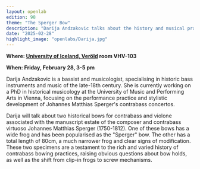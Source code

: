 ```yaml
---
layout: openlab
edition: 98
theme: "The Sperger Bow"
description: "Darija Andzakovic talks about the history and musical practices that unraveled around an antique contrabass and violone bow."
date: "2025-02-28"
highlight_image: "openlabs/Darija.jpg"
---
```


<script>
    import CaptionedImage from "../../components/Images/CaptionedImage.svelte"
</script>

<CaptionedImage
src="Darija.jpg"
alt="Darija Anzakovic Playing Contrabass"
caption="Darija Andzakovic"/>

    
**Where: [University of Iceland, Veröld](https://maps.app.goo.gl/v5ruRSrcQEeiApak6) room VHV-103** 

**When: Friday, February 28, 3-5 pm**


Darija Andzakovic is a bassist and musicologist, specialising in historic bass instruments and music of the late-18th century. She is currently working on a PhD in historical musicology at the University of Music and Performing Arts in Vienna, focusing on the performance practice and stylistic development of Johannes Matthias Sperger's contrabass concertos. 


Darija will talk about two historical bows for contrabass and violone associated with the manuscript estate of the composer and contrabass virtuoso Johannes Matthias Sperger (1750-1812). One of these bows has a wide frog and has been popularised as the "Sperger" bow. The other has a total length of 80cm, a much narrower frog and clear signs of modification. These two specimens are a testament to the rich and varied history of contrabass bowing practices, raising obvious questions about bow holds, as well as the shift from clip-in frogs to screw mechanisms. 

